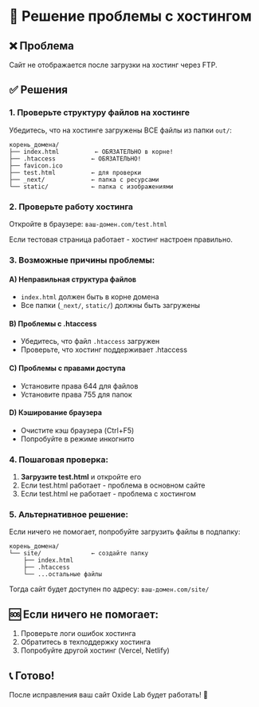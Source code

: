# 🔧 Решение проблемы с хостингом

## ❌ Проблема

Сайт не отображается после загрузки на хостинг через FTP.

## ✅ Решения

### 1. **Проверьте структуру файлов на хостинге**

Убедитесь, что на хостинге загружены ВСЕ файлы из папки `out/`:

```
корень_домена/
├── index.html          ← ОБЯЗАТЕЛЬНО в корне!
├── .htaccess          ← ОБЯЗАТЕЛЬНО!
├── favicon.ico
├── test.html          ← для проверки
├── _next/             ← папка с ресурсами
└── static/            ← папка с изображениями
```

### 2. **Проверьте работу хостинга**

Откройте в браузере: `ваш-домен.com/test.html`

Если тестовая страница работает - хостинг настроен правильно.

### 3. **Возможные причины проблемы:**

#### A) **Неправильная структура файлов**

- `index.html` должен быть в корне домена
- Все папки (`_next/`, `static/`) должны быть загружены

#### B) **Проблемы с .htaccess**

- Убедитесь, что файл `.htaccess` загружен
- Проверьте, что хостинг поддерживает .htaccess

#### C) **Проблемы с правами доступа**

- Установите права 644 для файлов
- Установите права 755 для папок

#### D) **Кэширование браузера**

- Очистите кэш браузера (Ctrl+F5)
- Попробуйте в режиме инкогнито

### 4. **Пошаговая проверка:**

1. **Загрузите test.html** и откройте его
2. Если test.html работает - проблема в основном сайте
3. Если test.html не работает - проблема с хостингом

### 5. **Альтернативное решение:**

Если ничего не помогает, попробуйте загрузить файлы в подпапку:

```
корень_домена/
└── site/              ← создайте папку
    ├── index.html
    ├── .htaccess
    └── ...остальные файлы
```

Тогда сайт будет доступен по адресу: `ваш-домен.com/site/`

## 🆘 Если ничего не помогает:

1. Проверьте логи ошибок хостинга
2. Обратитесь в техподдержку хостинга
3. Попробуйте другой хостинг (Vercel, Netlify)

## 📞 Готово!

После исправления ваш сайт Oxide Lab будет работать! 🎉
